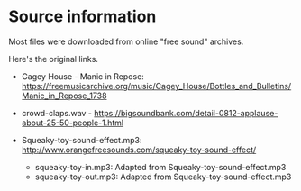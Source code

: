 # Source information
Most files were downloaded from online "free sound" archives. 

Here's the original links.

* Cagey House - Manic in Repose: https://freemusicarchive.org/music/Cagey_House/Bottles_and_Bulletins/Manic_in_Repose_1738

* crowd-claps.wav - https://bigsoundbank.com/detail-0812-applause-about-25-50-people-1.html

* Squeaky-toy-sound-effect.mp3: http://www.orangefreesounds.com/squeaky-toy-sound-effect/
    * squeaky-toy-in.mp3: Adapted from Squeaky-toy-sound-effect.mp3
    * squeaky-toy-out.mp3: Adapted from Squeaky-toy-sound-effect.mp3